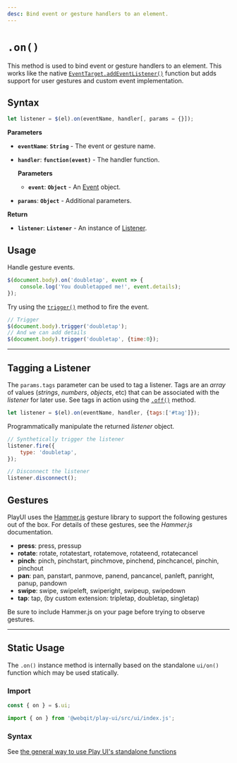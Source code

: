 ```yaml
---
desc: Bind event or gesture handlers to an element.
---
```

# `.on()`

This method is used to bind event or gesture handlers to an element. This works like the native [`EventTarget.addEventListener()`](https://developer.mozilla.org/en-US/docs/Web/API/EventTarget/addEventListener) function but adds support for user gestures and custom event implementation.

## Syntax

```js
let listener = $(el).on(eventName, handler[, params = {}]);
```

**Parameters**

+ **`eventName`**: **`String`** - The event or gesture name.
+ **`handler`**: **`function(event)`** - The handler function.

    **Parameters**

    + **`event`**: **`Object`** - An [Event](../classes/Event) object.

+ **`params`**: **`Object`** - Additional parameters.

**Return**

+ **`listener`**: **`Listener`** - An instance of [Listener](../classes/Listener).

## Usage

Handle gesture events.

```js
$(document.body).on('doubletap', event => {
    console.log('You doubletapped me!', event.details);
});
```

Try using the [`trigger()`](../trigger) method to fire the event.

```js
// Trigger
$(document.body).trigger('doubletap');
// And we can add details
$(document.body).trigger('doubletap', {time:0});
```

------

## Tagging a Listener

The `params.tags` parameter can be used to tag a listener. Tags are an *array* of values (*strings*, *numbers*, *objects*, etc) that can be associated with the *listener* for later use. See tags in action using the [`.off()`](../off#matching-by-tags) method.

```js
let listener = $(el).on(eventName, handler, {tags:['#tag']});
```

Programmatically manipulate the returned *listener* object.

```js
// Synthetically trigger the listener
listener.fire({
    type: 'doubletap',
});

// Disconnect the listener
listener.disconnect();
```

## Gestures

PlayUI uses the [Hammer.js](https://hammerjs.github.io/) gesture library to support the following gestures out of the box. For details of these gestures, see the _Hammer.js_ documentation.

* **press**: press, pressup
* **rotate**: rotate, rotatestart, rotatemove, rotateend, rotatecancel
* **pinch**: pinch, pinchstart, pinchmove, pinchend, pinchcancel, pinchin, pinchout
* **pan**: pan, panstart, panmove, panend, pancancel, panleft, panright, panup, pandown
* **swipe**: swipe, swipeleft, swiperight, swipeup, swipedown
* **tap**: tap, \(by custom extension: tripletap, doubletap, singletap\)

Be sure to include Hammer.js on your page before trying to observe gestures.

------

## Static Usage

The `.on()` instance method is internally based on the standalone `ui/on()` function which may be used statically.

### Import

```js
const { on } = $.ui;
```
```js
import { on } from '@webqit/play-ui/src/ui/index.js';
```

### Syntax

See [the general way to use Play UI's standalone functions](../../../overview#use-as-descrete-utilities)
